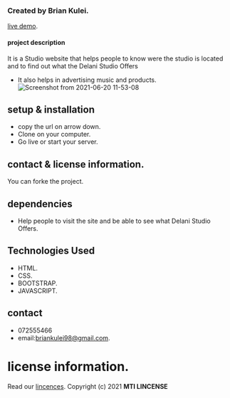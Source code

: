 ### Created by Brian Kulei.
[live demo](https://brian6382.github.io/design/).
#### project description
It is a  Studio   website that helps people to know were the studio is located and to find out what the Delani Studio Offers
- It also helps in advertising music and products.
![Screenshot from 2021-06-20 11-53-08](https://user-images.githubusercontent.com/82508349/122667939-38b04680-d1be-11eb-9361-b4c2c0082e6d.png)
## setup & installation
- copy the url on arrow down.
- Clone on your computer.
- Go live or start your server.
## contact & license information.
You can forke the project.
## dependencies
- Help people to visit the site and be able to see what Delani Studio Offers.
## Technologies Used
- HTML.
- CSS. 
- BOOTSTRAP.
- JAVASCRIPT.
## contact 
- 072555466
- email:briankulei98@gmail.com. 
# license information.
Read our [lincences](./Lincense).
Copyright (c) 2021 **MTI LINCENSE**
